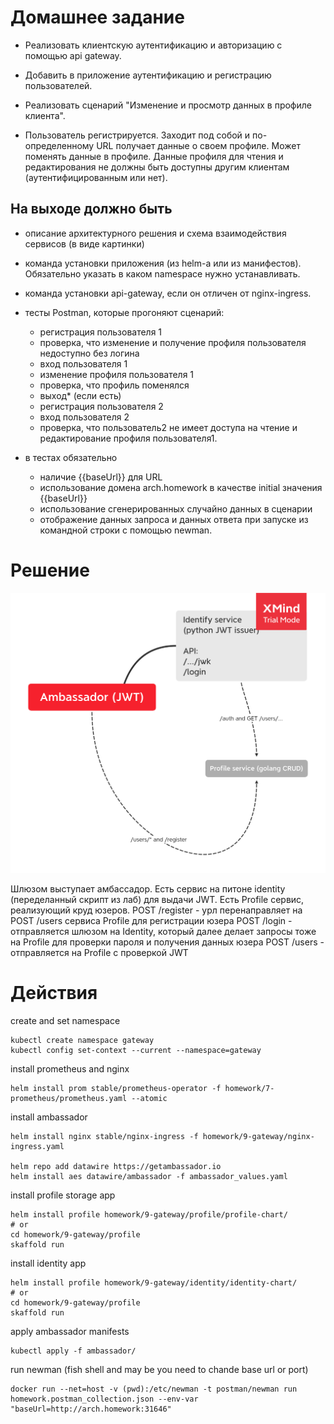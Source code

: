 # Домашнее задание
* Реализовать клиентскую аутентификацию и авторизацию с помощью api gateway.
* Добавить в приложение аутентификацию и регистрацию пользователей.

* Реализовать сценарий "Изменение и просмотр данных в профиле клиента".
* Пользователь регистрируется. Заходит под собой и по-определенному URL получает данные о своем профиле. Может поменять данные в профиле. Данные профиля для чтения и редактирования не должны быть доступны другим клиентам (аутентифицированным или нет).

## На выходе должно быть

* описание архитектурного решения и схема взаимодействия сервисов (в виде картинки)
* команда установки приложения (из helm-а или из манифестов). Обязательно указать в каком namespace нужно устанавливать.
* команда установки api-gateway, если он отличен от nginx-ingress.
* тесты Postman, которые прогоняют сценарий:
    - регистрация пользователя 1
    - проверка, что изменение и получение профиля пользователя недоступно без логина
    - вход пользователя 1
    - изменение профиля пользователя 1
    - проверка, что профиль поменялся
    - выход* (если есть)
    - регистрация пользователя 2
    - вход пользователя 2
    - проверка, что пользователь2 не имеет доступа на чтение и редактирование профиля пользователя1.

* в тестах обязательно
    - наличие {{baseUrl}} для URL
    - использование домена arch.homework в качестве initial значения {{baseUrl}}
    - использование сгенерированных случайно данных в сценарии
    - отображение данных запроса и данных ответа при запуске из командной строки с помощью newman.


# Решение

![Схема](Gateway.png)

Шлюзом выступает амбассадор. Есть сервис на питоне identity (переделанный скрипт из лаб) для выдачи JWT. Есть Profile сервис, реализующий круд юзеров.
POST /register - урл перенаправляет на POST /users сервиса Profile для регистрации юзера
POST /login - отправляется шлюзом на Identity, который далее делает запросы тоже на Profile для проверки пароля и получения данных юзера
POST /users - отправляется на Profile с проверкой JWT

# Действия

create and set namespace

    kubectl create namespace gateway
    kubectl config set-context --current --namespace=gateway

install prometheus and nginx

    helm install prom stable/prometheus-operator -f homework/7-prometheus/prometheus.yaml --atomic

install ambassador

    helm install nginx stable/nginx-ingress -f homework/9-gateway/nginx-ingress.yaml
    
    helm repo add datawire https://getambassador.io
    helm install aes datawire/ambassador -f ambassador_values.yaml

install profile storage app

    helm install profile homework/9-gateway/profile/profile-chart/
    # or
    cd homework/9-gateway/profile
    skaffold run

install identity app

    helm install profile homework/9-gateway/identity/identity-chart/
    # or
    cd homework/9-gateway/profile
    skaffold run

apply ambassador manifests

    kubectl apply -f ambassador/
    
run newman (fish shell and may be you need to chande base url or port)

    docker run --net=host -v (pwd):/etc/newman -t postman/newman run homework.postman_collection.json --env-var "baseUrl=http://arch.homework:31646"